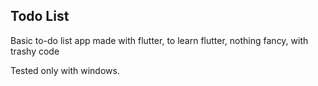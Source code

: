 ## Todo List

Basic to-do list app made with flutter, to learn flutter, nothing fancy, with trashy code

Tested only with windows.
